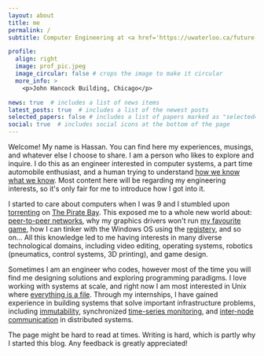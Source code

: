```yaml
---
layout: about
title: me
permalink: /
subtitle: Computer Engineering at <a href='https://uwaterloo.ca/future-students/programs/computer-engineering'>University of Waterloo</a>.

profile:
  align: right
  image: prof_pic.jpeg
  image_circular: false # crops the image to make it circular
  more_info: >
    <p>John Hancock Building, Chicago</p>

news: true  # includes a list of news items
latest_posts: true  # includes a list of the newest posts
selected_papers: false # includes a list of papers marked as "selected={true}"
social: true  # includes social icons at the bottom of the page
---
```


Welcome! My name is Hassan. You can find here my experiences, musings, and whatever else I choose to share. I am a person who likes to explore and inquire. I do this as an engineer interested in computer systems, a part time automobile enthusiast, and a human trying to understand [how we know what we know](https://en.wikipedia.org/wiki/Epistemology). Most content here will be regarding my engineering interests, so it's only fair for me to introduce how I got into it.

I started to care about computers when I was 9 and I stumbled upon [torrenting](https://en.wikipedia.org/wiki/BitTorrent) on <a href='https://en.wikipedia.org/wiki/The_Pirate_Bay'>The Pirate Bay</a>. This exposed me to a whole new world about: <a href='https://en.wikipedia.org/wiki/Peer-to-peer'>peer-to-peer networks</a>, why my graphics drivers won't run <a href='https://en.wikipedia.org/wiki/Grand_Theft_Auto:_San_Andreas'>my favourite game</a>, how I can tinker with the Windows OS using the <a href='https://en.wikipedia.org/wiki/Windows_Registry>'>registery</a>, and so on... All this knowledge led to me having interests in many diverse technological domains, including video editing, operating systems, robotics (pneumatics, control systems, 3D printing), and game design.

Sometimes I am an engineer who codes, however most of the time you will find me designing solutions and exploring programming paradigms. I love working with systems at scale, and right now I am most interested in Unix where [everything is a file](https://en.wikipedia.org/wiki/Everything_is_a_file). Through my internships, I have gained experience in building systems that solve important infrastructure problems, including [immutability](https://glossary.cncf.io/immutable-infrastructure/), synchronized [time-series monitoring](https://sre.google/sre-book/monitoring-distributed-systems/), and [inter-node communication](https://levelup.gitconnected.com/patterns-of-inter-node-communication-in-distributed-systems-da76f33796ea) in distributed systems.

The page might be hard to read at times. Writing is hard, which is partly why I started this blog. Any feedback is greatly appreciated!
